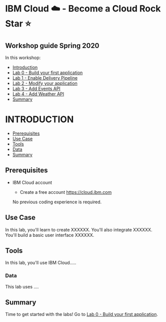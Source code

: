 # IBM Cloud :cloud: -  Become a Cloud Rock Star :star:

## Workshop guide Spring 2020

In this workshop:
  - [Introduction](#introduction)
  - [Lab 0 - Build your first application](https://github.com/sandra-calvo/cloud-rock-star/tree/master/Lab%200%20-%20Build%20your%20first%20application)
  - [Lab 1 - Enable Delivery Pipeline](https://github.com/sandra-calvo/cloud-rock-star/tree/master/Lab%201%20-%20Enable%20Delivery%20Pipeline)
  - [Lab 2 - Modify your application](https://github.com/sandra-calvo/cloud-rock-star/tree/master/Lab%202%20-%20Modify%20your%20application)
  - [Lab 3 - Add Events API](link)
  - [Lab 4 - Add Weather API](link)
  - [Summary](#summary)


# INTRODUCTION

 - [Prerequisites](#prerequisites)
 - [Use Case](#use-case)
 - [Tools](#tools)
 - [Data](#data)
 - [Summary](#summary)

## Prerequisites
- IBM Cloud account
  - Create a free account https://cloud.ibm.com
  
  No previous coding experience is required. 
  

## Use Case

In this lab, you'll learn to create XXXXXX. You'll also integrate XXXXXX. You'll build a basic user interface XXXXXX.


## Tools 

In this lab, you'll use IBM Cloud.....


### Data

This lab uses ....


## Summary

Time to get started with the labs! 
Go to [Lab 0 - Build your first application](https://github.com/sandra-calvo/cloud-rock-star/tree/master/Lab%200%20-%20Build%20your%20first%20application).
